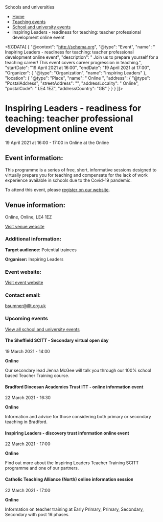 Schools and universities

*   [Home](/)
*   [Teaching events](/teaching-events)
*   [School and university events](/teaching-events/training-provider-events)
*   Inspiring Leaders - readiness for teaching: teacher professional development online event

<!\[CDATA\[ { "@context": "http://schema.org", "@type": "Event", "name": " Inspiring Leaders - readiness for teaching: teacher professional development online event", "description": " Join us to prepare yourself for a teaching career! This event covers career progression in teaching.", "startDate": "19 April 2021 at 16:00", "endDate": "19 April 2021 at 17:00", "Organizer": { "@type": "Organization", "name": "Inspiring Leaders" }, "location": { "@type": "Place", "name": " Online ", "address": { "@type": "PostalAddress", "streetAddress": "", "addressLocality": " Online", "postalCode": " LE4 1EZ", "addressCountry": "GB" } } } \]\]>

Inspiring Leaders - readiness for teaching: teacher professional development online event
=========================================================================================

19 April 2021 at 16:00 - 17:00 in Online at the Online

Event information:
------------------

This programme is a series of free, short, informative sessions designed to virtually prepare you for teaching and compensate for the lack of work experience available in schools due to the Covid-19 pandemic.

To attend this event, please [register on our website](https://www.eventbrite.co.uk/e/readiness-for-teaching-teacher-professional-progression-session-6-tickets-143998859465?aff=ebdsoporgprofile).

Venue information:
------------------

Online, Online, LE4 1EZ

[Visit venue website](https://www.eventbrite.co.uk/e/readiness-for-teaching-teacher-professional-progression-session-6-tickets-143998859465?aff=ebdsoporgprofile "Online")

### Additional information:

**Target audience:** Potential trainees

**Organiser:** Inspiring Leaders

### Event website:

[Visit event website](https://www.eventbrite.co.uk/e/readiness-for-teaching-teacher-professional-progression-session-6-tickets-143998859465?aff=ebdsoporgprofile)

### Contact email:

[bsumner@illt.org.uk](mailto:bsumner@illt.org.uk)

### Upcoming events

[View all school and university events](/teaching-events/training-provider-events)

[](/teaching-events/training-provider-events/210319-the-sheffield-scitt-secondary-virtual-open-day)

#### The Sheffield SCITT - Secondary virtual open day

19 March 2021 - 14:00

**Online**

Our secondary lead Jenna McGee will talk you through our 100% school based Teacher Training course.

[](/teaching-events/training-provider-events/210322-bradford-diocesan-academies-trust-itt-online-information-event)

#### Bradford Diocesan Academies Trust ITT - online information event

22 March 2021 - 16:30

**Online**

Information and advice for those considering both primary or secondary teaching in Bradford.

[](/teaching-events/training-provider-events/210322-inspiring-leaders-discovery-trust-information-online-event)

#### Inspiring Leaders - discovery trust information online event

22 March 2021 - 17:00

**Online**

Find out more about the Inspiring Leaders Teacher Training SCITT programme and one of our partners.

[](/teaching-events/training-provider-events/210322-catholic-teaching-alliance-north-online-information-session)

#### Catholic Teaching Alliance (North) online information session

22 March 2021 - 17:00

**Online**

Information on teacher training at Early Primary, Primary, Secondary, Secondary with post 16 phases.